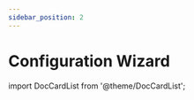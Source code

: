 ```yaml
---
sidebar_position: 2
---
```


# Configuration Wizard

import DocCardList from '@theme/DocCardList';

<DocCardList />

